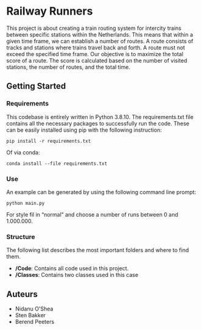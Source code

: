 # Railway Runners

This project is about creating a train routing system for intercity trains between specific stations within the Netherlands. This means that within a given time frame, we can establish a number of routes. A route consists of tracks and stations where trains travel back and forth. A route must not exceed the specified time frame. Our objective is to maximize the total score of a route. The score is calculated based on the number of visited stations, the number of routes, and the total time.

## Getting Started

### Requirements

This codebase is entirely written in Python 3.8.10.
The requirements.txt file contains all the necessary packages to successfully run the code. These can be easily installed using pip with the following instruction:
```
pip install -r requirements.txt
```

Of via conda:

```
conda install --file requirements.txt
```

### Use

An example can be generated by using the following command line prompt:
```
python main.py
```
For style fil in “normal” and choose a number of runs between 0 and 1.000.000.

### Structure 

The following list describes the most important folders and where to find them.

- **/Code**: Contains all code used in this project.
- **/Classes**: Contains two classes used in this case

## Auteurs
- Nidanu O'Shea
- Sten Bakker
- Berend Peeters 

## 

